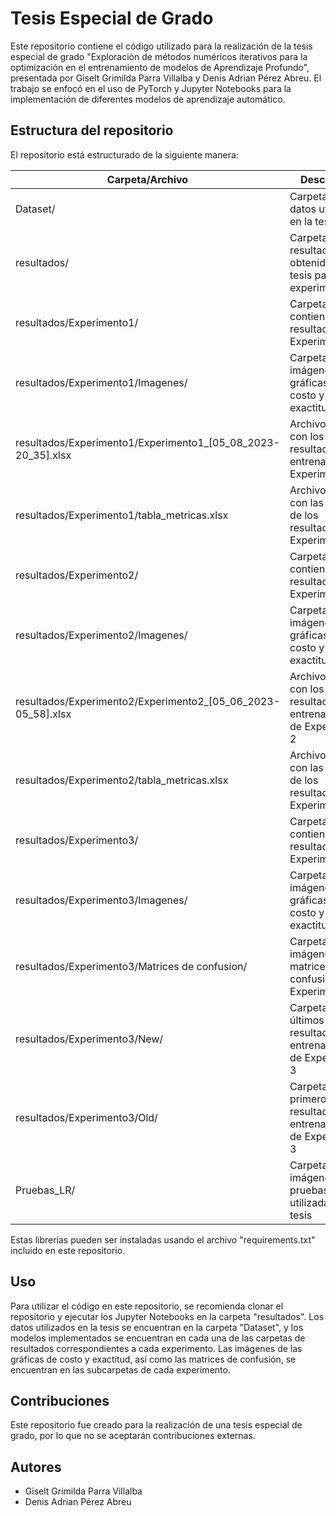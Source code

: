 # Tesis Especial de Grado

Este repositorio contiene el código utilizado para la realización de la tesis especial de grado "Exploración de métodos numéricos iterativos para la optimización en el entrenamiento de modelos de Aprendizaje Profundo", presentada por Giselt Grimilda Parra Villalba y Denis Adrian Pérez Abreu. El trabajo se enfocó en el uso de PyTorch y Jupyter Notebooks para la implementación de diferentes modelos de aprendizaje automático.

## Estructura del repositorio

El repositorio está estructurado de la siguiente manera:

| Carpeta/Archivo | Descripción |
| --- | --- |
| Dataset/ | Carpeta con los datos utilizados en la tesis |
| resultados/ | Carpeta con los resultados obtenidos en la tesis para cada experimento |
| resultados/Experimento1/ | Carpeta que contiene los resultados del Experimento 1 |
| resultados/Experimento1/Imagenes/ | Carpeta con las imágenes de las gráficas de costo y exactitud |
| resultados/Experimento1/Experimento1_[05_08_2023-20_35].xlsx | Archivo de Excel con los resultados del entrenamientode Experimento 1 |
| resultados/Experimento1/tabla_metricas.xlsx | Archivo de Excel con las métricas de los resultados de Experimento 1 |
| resultados/Experimento2/ | Carpeta que contiene los resultados del Experimento 2 |
| resultados/Experimento2/Imagenes/ | Carpeta con las imágenes de las gráficas de costo y exactitud |
| resultados/Experimento2/Experimento2_[05_06_2023-05_58].xlsx | Archivo de Excel con los resultados del entrenamiento de Experimento 2 |
| resultados/Experimento2/tabla_metricas.xlsx | Archivo de Excel con las métricas de los resultados de Experimento 2 |
| resultados/Experimento3/ | Carpeta que contiene los resultados del Experimento 3 |
| resultados/Experimento3/Imagenes/ | Carpeta con las imágenes de las gráficas de costo y exactitud |
| resultados/Experimento3/Matrices de confusion/ | Carpeta con las imágenes de las matrices de confusión de Experimento 3 |
| resultados/Experimento3/New/ | Carpeta con los últimos resultados del entrenamiento de Experimento 3 |
| resultados/Experimento3/Old/ | Carpeta con los primeros resultados del entrenamiento de Experimento 3 |
| Pruebas_LR/ | Carpeta con imágenes de pruebas utilizadas para la tesis| requirements.txt | Archivo que contiene las librerías utilizadas en la tesis |

Estas librerías pueden ser instaladas usando el archivo "requirements.txt" incluido en este repositorio.

## Uso

Para utilizar el código en este repositorio, se recomienda clonar el repositorio y ejecutar los Jupyter Notebooks en la carpeta "resultados". Los datos utilizados en la tesis se encuentran en la carpeta "Dataset", y los modelos implementados se encuentran en cada una de las carpetas de resultados correspondientes a cada experimento. Las imágenes de las gráficas de costo y exactitud, así como las matrices de confusión, se encuentran en las subcarpetas de cada experimento.

## Contribuciones

Este repositorio fue creado para la realización de una tesis especial de grado, por lo que no se aceptarán contribuciones externas.

## Autores

- Giselt Grimilda Parra Villalba
- Denis Adrian Pérez Abreu
